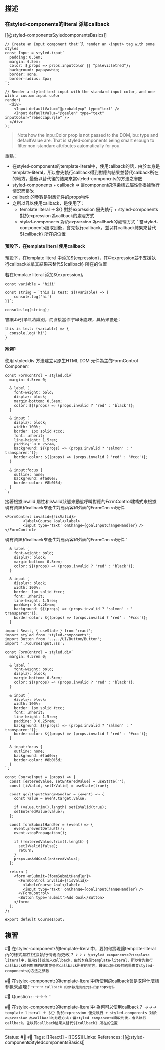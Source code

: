 ## 描述




### 在styled-components的literal 添加callback
[[@styled-componentsStyledcomponentsBasics]]
```
// Create an Input component that'll render an <input> tag with some styles
const Input = styled.input`
  padding: 0.5em;
  margin: 0.5em;
  color: ${props => props.inputColor || "palevioletred"};
  background: papayawhip;
  border: none;
  border-radius: 3px;
`;

// Render a styled text input with the standard input color, and one with a custom input color
render(
  <div>
    <Input defaultValue="@probablyup" type="text" />
    <Input defaultValue="@geelen" type="text" inputColor="rebeccapurple" />
  </div>
);
```


> Note how the inputColor prop is not passed to the DOM, but type and defaultValue are. That is styled-components being smart enough to filter non-standard attributes automatically for you.


重點：
- 在styled-components的template-literal中，使用callback的話，由於本身是template-literal，所以會先執行callback得到對應的結果並替代callback所在的地方，最後以替代後的結果來當styled-components的方法之參數
- styled-components + callback  => 讓component的渲染樣式屬性會根據執行情況而更改
- callback 的參數是對應元件的props物件
- 之所以可以使用callback，是使用了：
	- template literal ＋ \$\{\} 對於expression 優先執行 + styled-components 對於expression 為callback的處理方式
	- styled-components 對於expression 為callback的處理方式：當styled-components讀取到後，會先執行callback，並以其callback結果來替代\$\{callback\} 所在的位置



#### 預設下，在template literal 使用callback
預設下，在template literal 中添加\$\{expression\}，其中expression並不支援執行callback並拿其結果來替代\$\{callback\} 所在的位置


若在template literal 添加\$\{expression\}，
```
const variable = 'hiii'

const string = `this is test: ${(variable) => {
	console.log('hi')
}}`;

console.log(string);
```

會讓JS引擎無法識別，而直接當作字串來處理，其結果會是：

```
this is test: (variable) => {
  console.log('hi')
}
```


#### 案例1

使用 styled.div 方法建立以原生HTML DOM 元件為主的FormControl Component
```
const FormControl = styled.div`
  margin: 0.5rem 0;

  & label {
    font-weight: bold;
    display: block;
    margin-bottom: 0.5rem;
    color: ${(props) => (props.invalid ? 'red' : 'black')};
  }

  & input {
    display: block;
    width: 100%;
    border: 1px solid #ccc;
    font: inherit;
    line-height: 1.5rem;
    padding: 0 0.25rem;
    background: ${(props) => (props.invalid ? 'salmon' : ' transparent')};
    border-color: ${(props) => (props.invalid ? 'red' : '#ccc')};
  }

  & input:focus {
    outline: none;
    background: #fad0ec;
    border-color: #8b005d;
  }
`;
```

接著根據invalid 屬性和isValid狀態來動態呼叫對應的FormControl建構式來根據現有資訊和callback來產生對應內容和外表的FormControl元件

```
<FormControl invalid={!isValid}>
        <label>Course Goal</label>
        <input type='text' onChange={goalInputChangeHandler} />
</FormControl>
```

現有資訊和callback來產生對應內容和外表的FormControl元件：
```
  & label {
    font-weight: bold;
    display: block;
    margin-bottom: 0.5rem;
    color: ${(props) => (props.invalid ? 'red' : 'black')};
  }

  & input {
    display: block;
    width: 100%;
    border: 1px solid #ccc;
    font: inherit;
    line-height: 1.5rem;
    padding: 0 0.25rem;
    background: ${(props) => (props.invalid ? 'salmon' : ' transparent')};
    border-color: ${(props) => (props.invalid ? 'red' : '#ccc')};
  }
```

```
import React, { useState } from 'react';
import styled from 'styled-components';
import Button from '../../UI/Button/Button';
import './CourseInput.css';

const FormControl = styled.div`
  margin: 0.5rem 0;

  & label {
    font-weight: bold;
    display: block;
    margin-bottom: 0.5rem;
    color: ${(props) => (props.invalid ? 'red' : 'black')};
  }

  & input {
    display: block;
    width: 100%;
    border: 1px solid #ccc;
    font: inherit;
    line-height: 1.5rem;
    padding: 0 0.25rem;
    background: ${(props) => (props.invalid ? 'salmon' : ' transparent')};
    border-color: ${(props) => (props.invalid ? 'red' : '#ccc')};
  }

  & input:focus {
    outline: none;
    background: #fad0ec;
    border-color: #8b005d;
  }
`;

const CourseInput = (props) => {
  const [enteredValue, setEnteredValue] = useState('');
  const [isValid, setIsValid] = useState(true);

  const goalInputChangeHandler = (event) => {
    const value = event.target.value;

    if (value.trim().length) setIsValid(true);
    setEnteredValue(value);
  };

  const formSubmitHandler = (event) => {
    event.preventDefault();
    event.stopPropagation();

    if (!enteredValue.trim().length) {
      setIsValid(false);
      return;
    }
    props.onAddGoal(enteredValue);
  };

  return (
    <form onSubmit={formSubmitHandler}>
      <FormControl invalid={!isValid}>
        <label>Course Goal</label>
        <input type='text' onChange={goalInputChangeHandler} />
      </FormControl>
      <Button type='submit'>Add Goal</Button>
    </form>
  );
};

export default CourseInput;
```


## 複習
#🧠 在styled-components的template-literal中，要如何實現讓template-literal內的樣式屬性根據執行情況而更改？->->-> `在styled-components的template-literal中，使用${}並加入callback，由於本身是template-literal，所以會先執行callback得到對應的結果並替代callback所在的地方，最後以替代後的結果來當styled-components的方法之參數`


#🧠 在styled-components的template-literal中所使用的callback會是取得什麼樣參數來處理？->->-> `callback 的參數是對應元件的props物件`

#🧠 Question :: ->->-> ``

#🧠 在styled-components的template-literal中 為何可以使用callback？ ->->-> ` template literal ＋ ${} 對於expression 優先執行 + styled-components 對於expression 為callback的處理方式：當styled-components讀取到後，會先執行callback，並以其callback結果來替代${callback} 所在的位置`


---
Status: #🌱 #📓
Tags:
[[React]] - [[CSS]]
Links:
References:
[[@styled-componentsStyledcomponentsBasics]]